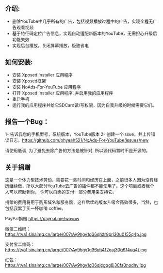 
## 介绍:
- 删除YouTube中几乎所有的广告，包括视频播放过程中的广告，实现全程无广告观看视频
- 基于特征码定位广告信息，实现自动适配新版本的YouTube，无需担心升级后功能失效
- 实现后台播放，关闭屏幕播放，极致省电

## 如何安装:
- 安装 Xposed Installer 应用程序
- 安装 Xposed框架
- 安装 NoAds-For-YouTube 应用程序
- 打开 Xposed Installer 应用程序, 并启用我的应用程序
- 重启手机
- 运行我的应用程序并给它SDCard读/写权限，因为自我升级的时候需要它们。

## 报告一个Bug：
1- 告诉我您的手机型号，系统版本，YouTube版本
2- 创建一个issue，并上传错误日志，https://github.com/ohyeah521/NoAds-For-YouTube/issues/new

请使用低调, 为了避免去除广告的方法是被针对, 所以源代码暂时不是开源的。

## 关于捐赠
这是一个体力型技术劳动，需要花一些时间和经历在上面，之前很多人因为没有经历继续做，所以大部分YouTube去广告的插件都不能使用了。这个项目或者我个人可以帮助到你， 你可以自愿的支付一部分费用来支持它。

捐赠的费用将用于购买域名和服务器，这样后续的版本升级会高效很多，当然，也包括我累了买一杯咖啡 coffee。

PayPal捐赠 https://paypal.me/wovow

微信二维码：
https://tva1.sinaimg.cn/large/007rAy9hgy1g36qhzr9prj30u0155q4p.jpg

支付宝二维码：
https://tva1.sinaimg.cn/large/007rAy9hgy1g36qh4f2gaj30q914uq4t.jpg


红包：
https://tva1.sinaimg.cn/large/007rAy9hgy1g36qjcgqg8j30fs0nodhv.jpg

